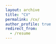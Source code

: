 ```yaml
---
layout: archive
title: "CV"
permalink: /cv/
author_profile: true
redirect_from:
  - /resume
---
```


<object data="https://mjsargent.github.io/files/MJS_cv.pdf" width="1000" height="1000" type="application/pdf"></object>

